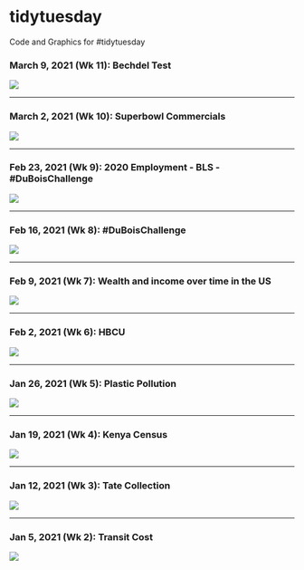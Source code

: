 # tidytuesday
Code and Graphics for #tidytuesday


### March 9, 2021 (Wk 11): Bechdel Test
<img src=https://github.com/fgarza55/tidytuesday/blob/master/Output/2021_03_09_bechdel/2021_03_09_bechdel.png>

***

### March 2, 2021 (Wk 10): Superbowl Commercials
<img src=https://github.com/fgarza55/tidytuesday/blob/master/Output/2021_03_02_superbowl/2021_03_02_superbowl.png>

***

### Feb 23, 2021 (Wk 9): 2020 Employment - BLS - #DuBoisChallenge
<img src=https://github.com/fgarza55/tidytuesday/blob/master/Output/2021_02_23_BLS/2021_02_23_BLS.png>

***

### Feb 16, 2021 (Wk 8): #DuBoisChallenge
<img src=https://github.com/fgarza55/tidytuesday/blob/master/Output/2021_02_16_dubois/dubois.png>

***

### Feb 9, 2021 (Wk 7): Wealth and income over time in the US
<img src=https://github.com/fgarza55/tidytuesday/blob/master/Output/2021_02_09_wealth_income/wealth_income.png/>

***
### Feb 2, 2021 (Wk 6): HBCU
<img src=https://github.com/fgarza55/tidytuesday/blob/master/Output/2021_02_02_HBCU/HBCU.png/>

***
### Jan 26, 2021 (Wk 5): Plastic Pollution
<img src="https://github.com/fgarza55/tidytuesday/blob/master/Output/2021_01_26_plastics/plastics_v2.png"   />

***
### Jan 19, 2021 (Wk 4): Kenya Census
<img src="https://github.com/fgarza55/tidytuesday/blob/master/Output/2021_01_19_kenya_census/kenya_census.png"   />

***
### Jan 12, 2021 (Wk 3): Tate Collection
<img src="https://github.com/fgarza55/tidytuesday/blob/master/Output/2021_01_12_tate_museum/tate_collection.png"  />

***
### Jan 5, 2021 (Wk 2): Transit Cost
<img src="https://github.com/fgarza55/tidytuesday/blob/master/Output/2021_01_05_transit_cost/transit_cost.png"  />
